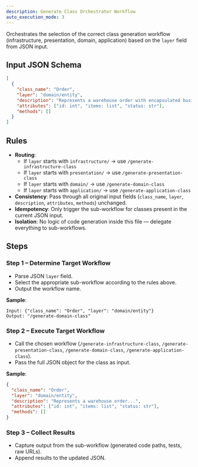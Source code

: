 ```yaml
---
description: Generate Class Orchestrator Workflow
auto_execution_mode: 3
---
```


Orchestrates the selection of the correct class generation workflow (infrastructure, presentation, domain, application) based on the `layer` field from JSON input.

## Input JSON Schema

```json
[
  {
    "class_name": "Order",
    "layer": "domain/entity",
    "description": "Represents a warehouse order with encapsulated business behavior.",
    "attributes": ["id: int", "items: list", "status: str"],
    "methods": []
  }
]
```

## Rules

- **Routing**:
  - If `layer` starts with `infrastructure/` → use `/generate-infrastructure-class`
  - If `layer` starts with `presentation/` → use `/generate-presentation-class`
  - If `layer` starts with `domain/` → use `/generate-domain-class`
  - If `layer` starts with `application/` → use `/generate-application-class`
- **Consistency**: Pass through all original input fields (`class_name`, `layer`, `description`, `attributes`, `methods`) unchanged.
- **Idempotency**: Only trigger the sub-workflow for classes present in the current JSON input.
- **Isolation**: No logic of code generation inside this file — delegate everything to sub-workflows.

## Steps

### Step 1 – Determine Target Workflow
- Parse JSON `layer` field.
- Select the appropriate sub-workflow according to the rules above.
- Output the workflow name.

**Sample**:
```text
Input: {"class_name": "Order", "layer": "domain/entity"}
Output: "/generate-domain-class"
```

### Step 2 – Execute Target Workflow
- Call the chosen workflow (`/generate-infrastructure-class`, `/generate-presentation-class`, `/generate-domain-class`, `/generate-application-class`).
- Pass the full JSON object for the class as input.

**Sample**:
```json
{
  "class_name": "Order",
  "layer": "domain/entity",
  "description": "Represents a warehouse order...",
  "attributes": ["id: int", "items: list", "status: str"],
  "methods": []
}
```

### Step 3 – Collect Results
- Capture output from the sub-workflow (generated code paths, tests, raw URLs).
- Append results to the updated JSON.
